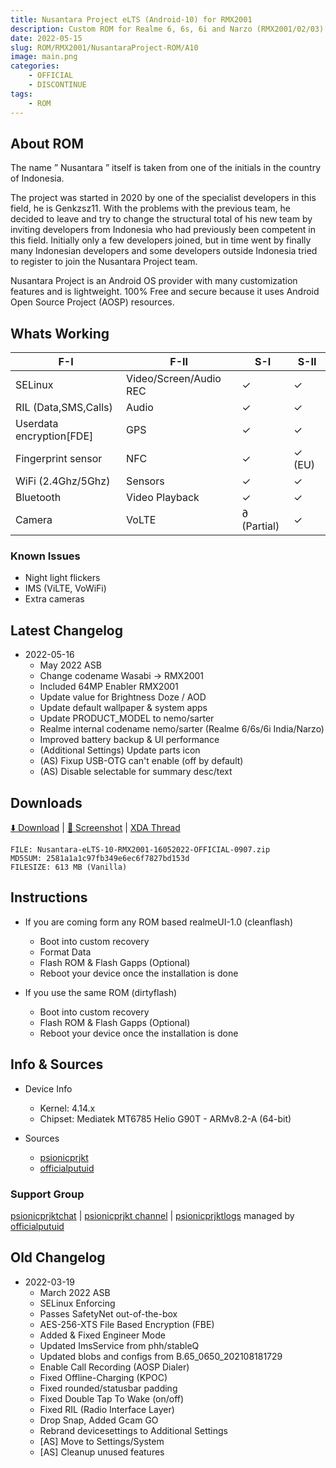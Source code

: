 ```yaml
---
title: Nusantara Project eLTS (Android-10) for RMX2001
description: Custom ROM for Realme 6, 6s, 6i and Narzo (RMX2001/02/03)
date: 2022-05-15
slug: ROM/RMX2001/NusantaraProject-ROM/A10
image: main.png
categories:
    - OFFICIAL
    - DISCONTINUE
tags:
    - ROM
---
```


## About ROM
The name ” Nusantara ” itself is taken from one of the initials in the country of Indonesia.

The project was started in 2020 by one of the specialist developers in this field, he is Genkzsz11. With the problems with the previous team, he decided to leave and try to change the structural total of his new team by inviting developers from Indonesia who had previously been competent in this field. Initially only a few developers joined, but in time went by finally many Indonesian developers and some developers outside Indonesia tried to register to join the Nusantara Project team.

Nusantara Project is an Android OS provider with many customization features and is lightweight. 100% Free and secure because it uses Android Open Source Project (AOSP) resources.

## Whats Working
F-I | F-II | S-I | S-II
---------|---------|---------|---------
SELinux | Video/Screen/Audio REC | ✓ | ✓
RIL (Data,SMS,Calls) | Audio | ✓ | ✓
Userdata encryption[FDE] | GPS | ✓ | ✓
Fingerprint sensor | NFC | ✓ | ✓ (EU)
WiFi (2.4Ghz/5Ghz) | Sensors | ✓ | ✓
Bluetooth | Video Playback | ✓ | ✓
Camera | VoLTE | ∂ (Partial) | ✓

### Known Issues
* Night light flickers
* IMS (ViLTE, VoWiFi)
* Extra cameras

## Latest Changelog
* 2022-05-16
  * May 2022 ASB
  * Change codename Wasabi → RMX2001
  * Included 64MP Enabler RMX2001
  * Update value for Brightness Doze / AOD
  * Update default wallpaper & system apps
  * Update PRODUCT_MODEL to nemo/sarter
  * Realme internal codename nemo/sarter (Realme 6/6s/6i India/Narzo)
  * Improved battery backup & UI performance
  * (Additional Settings) Update parts icon
  * (AS) Fixup USB-OTG can't enable (off by default)
  * (AS) Disable selectable for summary desc/text

## Downloads
[⬇️ Download](https://sourceforge.net/projects/psionicprjkt/files/RMX2001/NusantaraROM-A10/Nusantara_eLTS-10-RMX2001-16052022-OFFICIAL-0907.zip/download) | [🌆 Screenshot](https://t.me/psionicprjkt/358) | [XDA Thread](https://forum.xda-developers.com)

```
FILE: Nusantara-eLTS-10-RMX2001-16052022-OFFICIAL-0907.zip
MD5SUM: 2581a1a1c97fb349e6ec6f7827bd153d
FILESIZE: 613 MB (Vanilla)
```

## Instructions
* If you are coming form any ROM based realmeUI-1.0 (cleanflash)
  * Boot into custom recovery
  * Format Data
  * Flash ROM &  Flash Gapps (Optional)
  * Reboot your device once the installation is done

* If you use the same ROM (dirtyflash)
  * Boot into custom recovery
  * Flash ROM &  Flash Gapps (Optional)
  * Reboot your device once the installation is done

## Info & Sources
* Device Info
  * Kernel: 4.14.x
  * Chipset: Mediatek MT6785 Helio G90T - ARMv8.2-A (64-bit)

* Sources
  * [psionicprjkt](https://github.com/psionicprjkt)
  * [officialputuid](https://github.com/officialputuid)

### Support Group
[psionicprjktchat](https://t.me/psionicprjktchat) | [psionicprjkt channel](https://t.me/psionicprjkt) | [psionicprjktlogs](https://t.me/psionicprjktlogs) managed by [officialputuid](https://t.me/officialputuid)

## Old Changelog
* 2022-03-19
  * March 2022 ASB
  * SELinux Enforcing
  * Passes SafetyNet out-of-the-box
  * AES-256-XTS File Based Encryption (FBE)
  * Added & Fixed Engineer Mode
  * Updated ImsService from phh/stableQ
  * Updated blobs and configs from B.65_0650_202108181729
  * Enable Call Recording (AOSP Dialer)
  * Fixed Offline-Charging (KPOC)
  * Fixed rounded/statusbar padding 
  * Fixed Double Tap To Wake (on/off)
  * Fixed RIL (Radio Interface Layer)
  * Drop Snap, Added Gcam GO
  * Rebrand devicesettings to Additional Settings
  * [AS] Move to Settings/System
  * [AS] Cleanup unused features
